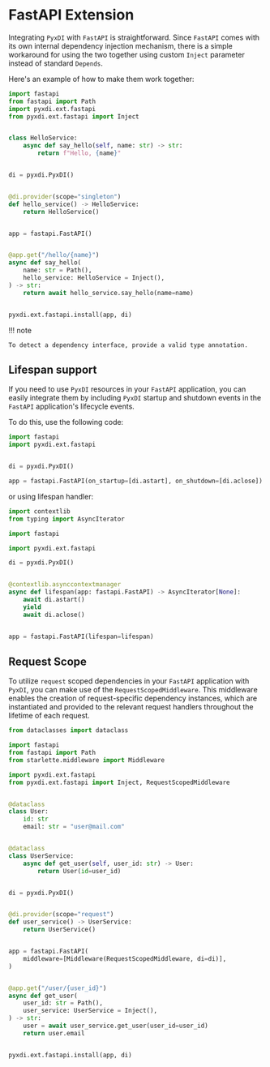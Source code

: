 # FastAPI Extension

Integrating `PyxDI` with `FastAPI` is straightforward. Since `FastAPI` comes with its own internal dependency injection
mechanism, there is a simple workaround for using the two together using custom `Inject` parameter instead of standard `Depends`.

Here's an example of how to make them work together:


```python
import fastapi
from fastapi import Path
import pyxdi.ext.fastapi
from pyxdi.ext.fastapi import Inject


class HelloService:
    async def say_hello(self, name: str) -> str:
        return f"Hello, {name}"


di = pyxdi.PyxDI()


@di.provider(scope="singleton")
def hello_service() -> HelloService:
    return HelloService()


app = fastapi.FastAPI()


@app.get("/hello/{name}")
async def say_hello(
    name: str = Path(),
    hello_service: HelloService = Inject(),
) -> str:
    return await hello_service.say_hello(name=name)


pyxdi.ext.fastapi.install(app, di)
```

!!! note

    To detect a dependency interface, provide a valid type annotation.


## Lifespan support

If you need to use `PyxDI` resources in your `FastAPI` application, you can easily integrate them by including `PyxDI`
startup and shutdown events in the `FastAPI` application's lifecycle events.

To do this, use the following code:

```python
import fastapi
import pyxdi.ext.fastapi


di = pyxdi.PyxDI()

app = fastapi.FastAPI(on_startup=[di.astart], on_shutdown=[di.aclose])
```

or using lifespan handler:

```python
import contextlib
from typing import AsyncIterator

import fastapi

import pyxdi.ext.fastapi

di = pyxdi.PyxDI()


@contextlib.asynccontextmanager
async def lifespan(app: fastapi.FastAPI) -> AsyncIterator[None]:
    await di.astart()
    yield
    await di.aclose()


app = fastapi.FastAPI(lifespan=lifespan)
```


## Request Scope

To utilize `request` scoped dependencies in your `FastAPI` application with `PyxDI`, you can make use of the
`RequestScopedMiddleware`. This middleware enables the creation of request-specific dependency instances,
which are instantiated and provided to the relevant request handlers throughout the lifetime of each request.

```python
from dataclasses import dataclass

import fastapi
from fastapi import Path
from starlette.middleware import Middleware

import pyxdi.ext.fastapi
from pyxdi.ext.fastapi import Inject, RequestScopedMiddleware


@dataclass
class User:
    id: str
    email: str = "user@mail.com"


@dataclass
class UserService:
    async def get_user(self, user_id: str) -> User:
        return User(id=user_id)


di = pyxdi.PyxDI()


@di.provider(scope="request")
def user_service() -> UserService:
    return UserService()


app = fastapi.FastAPI(
    middleware=[Middleware(RequestScopedMiddleware, di=di)],
)


@app.get("/user/{user_id}")
async def get_user(
    user_id: str = Path(),
    user_service: UserService = Inject(),
) -> str:
    user = await user_service.get_user(user_id=user_id)
    return user.email


pyxdi.ext.fastapi.install(app, di)
```
